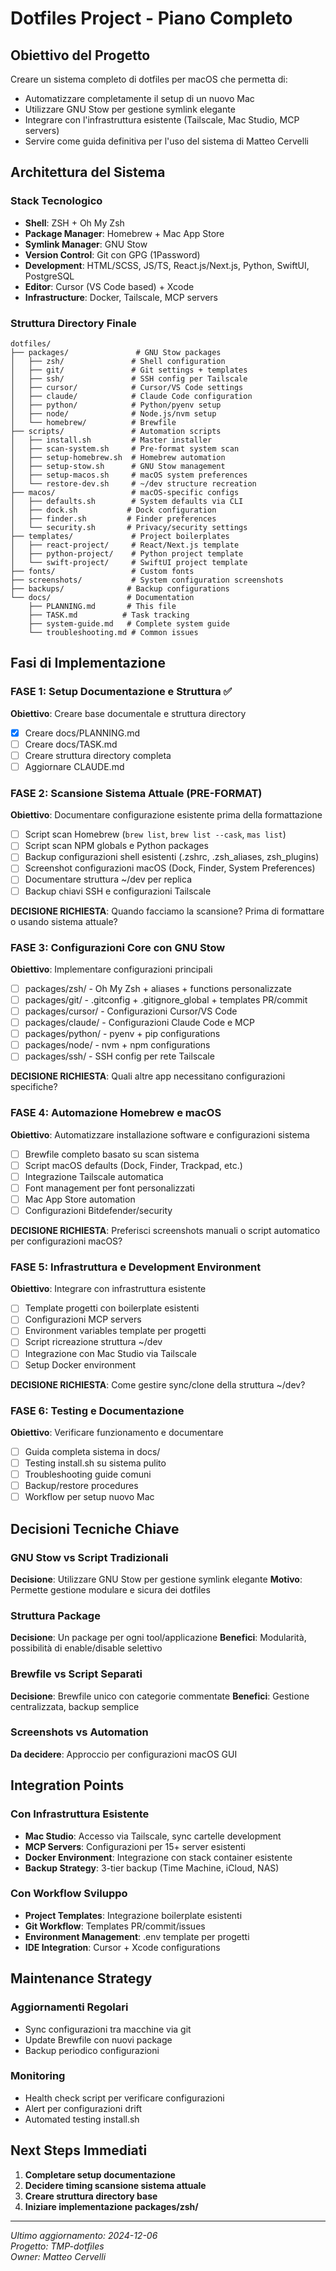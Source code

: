 # Dotfiles Project - Piano Completo

## Obiettivo del Progetto

Creare un sistema completo di dotfiles per macOS che permetta di:
- Automatizzare completamente il setup di un nuovo Mac
- Utilizzare GNU Stow per gestione symlink elegante
- Integrare con l'infrastruttura esistente (Tailscale, Mac Studio, MCP servers)
- Servire come guida definitiva per l'uso del sistema di Matteo Cervelli

## Architettura del Sistema

### Stack Tecnologico
- **Shell**: ZSH + Oh My Zsh
- **Package Manager**: Homebrew + Mac App Store
- **Symlink Manager**: GNU Stow
- **Version Control**: Git con GPG (1Password)
- **Development**: HTML/SCSS, JS/TS, React.js/Next.js, Python, SwiftUI, PostgreSQL
- **Editor**: Cursor (VS Code based) + Xcode
- **Infrastructure**: Docker, Tailscale, MCP servers

### Struttura Directory Finale
```
dotfiles/
├── packages/               # GNU Stow packages
│   ├── zsh/               # Shell configuration
│   ├── git/               # Git settings + templates
│   ├── ssh/               # SSH config per Tailscale
│   ├── cursor/            # Cursor/VS Code settings
│   ├── claude/            # Claude Code configuration
│   ├── python/            # Python/pyenv setup
│   ├── node/              # Node.js/nvm setup
│   └── homebrew/          # Brewfile
├── scripts/               # Automation scripts
│   ├── install.sh         # Master installer
│   ├── scan-system.sh     # Pre-format system scan
│   ├── setup-homebrew.sh  # Homebrew automation
│   ├── setup-stow.sh      # GNU Stow management
│   ├── setup-macos.sh     # macOS system preferences
│   └── restore-dev.sh     # ~/dev structure recreation
├── macos/                 # macOS-specific configs
│   ├── defaults.sh        # System defaults via CLI
│   ├── dock.sh           # Dock configuration
│   ├── finder.sh         # Finder preferences
│   └── security.sh       # Privacy/security settings
├── templates/             # Project boilerplates
│   ├── react-project/     # React/Next.js template
│   ├── python-project/    # Python project template
│   └── swift-project/     # SwiftUI project template
├── fonts/                 # Custom fonts
├── screenshots/           # System configuration screenshots
├── backups/              # Backup configurations
└── docs/                 # Documentation
    ├── PLANNING.md       # This file
    ├── TASK.md          # Task tracking
    ├── system-guide.md   # Complete system guide
    └── troubleshooting.md # Common issues
```

## Fasi di Implementazione

### FASE 1: Setup Documentazione e Struttura ✅
**Obiettivo**: Creare base documentale e struttura directory
- [x] Creare docs/PLANNING.md
- [ ] Creare docs/TASK.md  
- [ ] Creare struttura directory completa
- [ ] Aggiornare CLAUDE.md

### FASE 2: Scansione Sistema Attuale (PRE-FORMAT)
**Obiettivo**: Documentare configurazione esistente prima della formattazione
- [ ] Script scan Homebrew (`brew list`, `brew list --cask`, `mas list`)
- [ ] Script scan NPM globals e Python packages
- [ ] Backup configurazioni shell esistenti (.zshrc, .zsh_aliases, zsh_plugins)
- [ ] Screenshot configurazioni macOS (Dock, Finder, System Preferences)
- [ ] Documentare struttura ~/dev per replica
- [ ] Backup chiavi SSH e configurazioni Tailscale

**DECISIONE RICHIESTA**: Quando facciamo la scansione? Prima di formattare o usando sistema attuale?

### FASE 3: Configurazioni Core con GNU Stow
**Obiettivo**: Implementare configurazioni principali
- [ ] packages/zsh/ - Oh My Zsh + aliases + functions personalizzate
- [ ] packages/git/ - .gitconfig + .gitignore_global + templates PR/commit
- [ ] packages/cursor/ - Configurazioni Cursor/VS Code
- [ ] packages/claude/ - Configurazioni Claude Code e MCP
- [ ] packages/python/ - pyenv + pip configurations
- [ ] packages/node/ - nvm + npm configurations
- [ ] packages/ssh/ - SSH config per rete Tailscale

**DECISIONE RICHIESTA**: Quali altre app necessitano configurazioni specifiche?

### FASE 4: Automazione Homebrew e macOS
**Obiettivo**: Automatizzare installazione software e configurazioni sistema
- [ ] Brewfile completo basato su scan sistema
- [ ] Script macOS defaults (Dock, Finder, Trackpad, etc.)
- [ ] Integrazione Tailscale automatica
- [ ] Font management per font personalizzati
- [ ] Mac App Store automation
- [ ] Configurazioni Bitdefender/security

**DECISIONE RICHIESTA**: Preferisci screenshots manuali o script automatico per configurazioni macOS?

### FASE 5: Infrastruttura e Development Environment  
**Obiettivo**: Integrare con infrastruttura esistente
- [ ] Template progetti con boilerplate esistenti
- [ ] Configurazioni MCP servers
- [ ] Environment variables template per progetti
- [ ] Script ricreazione struttura ~/dev
- [ ] Integrazione con Mac Studio via Tailscale
- [ ] Setup Docker environment

**DECISIONE RICHIESTA**: Come gestire sync/clone della struttura ~/dev?

### FASE 6: Testing e Documentazione
**Obiettivo**: Verificare funzionamento e documentare
- [ ] Guida completa sistema in docs/
- [ ] Testing install.sh su sistema pulito
- [ ] Troubleshooting guide comuni
- [ ] Backup/restore procedures
- [ ] Workflow per setup nuovo Mac

## Decisioni Tecniche Chiave

### GNU Stow vs Script Tradizionali
**Decisione**: Utilizzare GNU Stow per gestione symlink elegante
**Motivo**: Permette gestione modulare e sicura dei dotfiles

### Struttura Package
**Decisione**: Un package per ogni tool/applicazione
**Benefici**: Modularità, possibilità di enable/disable selettivo

### Brewfile vs Script Separati
**Decisione**: Brewfile unico con categorie commentate
**Benefici**: Gestione centralizzata, backup semplice

### Screenshots vs Automation
**Da decidere**: Approccio per configurazioni macOS GUI

## Integration Points

### Con Infrastruttura Esistente
- **Mac Studio**: Accesso via Tailscale, sync cartelle development
- **MCP Servers**: Configurazioni per 15+ server esistenti  
- **Docker Environment**: Integrazione con stack container esistente
- **Backup Strategy**: 3-tier backup (Time Machine, iCloud, NAS)

### Con Workflow Sviluppo
- **Project Templates**: Integrazione boilerplate esistenti
- **Git Workflow**: Templates PR/commit/issues
- **Environment Management**: .env template per progetti
- **IDE Integration**: Cursor + Xcode configurations

## Maintenance Strategy

### Aggiornamenti Regolari
- Sync configurazioni tra macchine via git
- Update Brewfile con nuovi package
- Backup periodico configurazioni

### Monitoring
- Health check script per verificare configurazioni
- Alert per configurazioni drift
- Automated testing install.sh

## Next Steps Immediati

1. **Completare setup documentazione** 
2. **Decidere timing scansione sistema attuale**
3. **Creare struttura directory base**
4. **Iniziare implementazione packages/zsh/**

---

*Ultimo aggiornamento: 2024-12-06*  
*Progetto: TMP-dotfiles*  
*Owner: Matteo Cervelli*